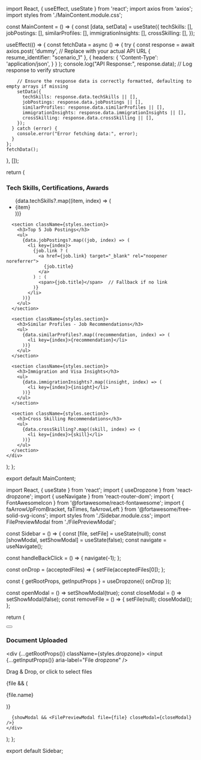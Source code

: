 import React, { useEffect, useState } from 'react';
import axios from 'axios';
import styles from './MainContent.module.css';

const MainContent = () => {
  const [data, setData] = useState({
    techSkills: [],
    jobPostings: [],
    similarProfiles: [],
    immigrationInsights: [],
    crossSkilling: [],
  });

  useEffect(() => {
    const fetchData = async () => {
      try {
        const response = await axios.post(
          'dummy',  // Replace with your actual API URL
          { resume_identifier: "scenario_1" },
          {
            headers: {
              'Content-Type': 'application/json',
            }
          }
        );
        console.log("API Response:", response.data); // Log response to verify structure

        // Ensure the response data is correctly formatted, defaulting to empty arrays if missing
        setData({
          techSkills: response.data.techSkills || [],
          jobPostings: response.data.jobPostings || [],
          similarProfiles: response.data.similarProfiles || [],
          immigrationInsights: response.data.immigrationInsights || [],
          crossSkilling: response.data.crossSkilling || [],
        });
      } catch (error) {
        console.error("Error fetching data:", error);
      }
    };
    fetchData();
  }, []);

  return (
    <div className={styles.mainContent}>
      <section className={styles.section}>
        <h3>Tech Skills, Certifications, Awards</h3>
        <ul>
          {data.techSkills?.map((item, index) => (
            <li key={index}>{item}</li>
          ))}
        </ul>
      </section>

      <section className={styles.section}>
        <h3>Top 5 Job Postings</h3>
        <ul>
          {data.jobPostings?.map((job, index) => (
            <li key={index}>
              {job.link ? (
                <a href={job.link} target="_blank" rel="noopener noreferrer">
                  {job.title}
                </a>
              ) : (
                <span>{job.title}</span>  // Fallback if no link
              )}
            </li>
          ))}
        </ul>
      </section>

      <section className={styles.section}>
        <h3>Similar Profiles - Job Recommendations</h3>
        <ul>
          {data.similarProfiles?.map((recommendation, index) => (
            <li key={index}>{recommendation}</li>
          ))}
        </ul>
      </section>

      <section className={styles.section}>
        <h3>Immigration and Visa Insights</h3>
        <ul>
          {data.immigrationInsights?.map((insight, index) => (
            <li key={index}>{insight}</li>
          ))}
        </ul>
      </section>

      <section className={styles.section}>
        <h3>Cross Skilling Recommendations</h3>
        <ul>
          {data.crossSkilling?.map((skill, index) => (
            <li key={index}>{skill}</li>
          ))}
        </ul>
      </section>
    </div>
  );
};

export default MainContent;








import React, { useState } from 'react';
import { useDropzone } from 'react-dropzone';
import { useNavigate } from 'react-router-dom';
import { FontAwesomeIcon } from '@fortawesome/react-fontawesome';
import { faArrowUpFromBracket, faTimes, faArrowLeft } from '@fortawesome/free-solid-svg-icons';
import styles from './Sidebar.module.css';
import FilePreviewModal from './FilePreviewModal';

const Sidebar = () => {
  const [file, setFile] = useState(null);
  const [showModal, setShowModal] = useState(false);
  const navigate = useNavigate();

  const handleBackClick = () => {
    navigate(-1);
  };

  const onDrop = (acceptedFiles) => {
    setFile(acceptedFiles[0]);
  };

  const { getRootProps, getInputProps } = useDropzone({ onDrop });

  const openModal = () => setShowModal(true);
  const closeModal = () => setShowModal(false);
  const removeFile = () => {
    setFile(null);
    closeModal();
  };

  return (
    <div className={styles.sidebar}>
      <button className={styles.backButton} onClick={handleBackClick} aria-label="Go back">
        <FontAwesomeIcon icon={faArrowLeft} />
      </button>
      <h3 className={styles.sidebarHeader}>Document Uploaded</h3>
      <div {...getRootProps()} className={styles.dropzone}>
        <input {...getInputProps()} aria-label="File dropzone" />
        <p>Drag & Drop, or click to select files</p>
        <FontAwesomeIcon icon={faArrowUpFromBracket} className={styles.uploadIcon} aria-label="Upload icon" />
      </div>
      {file && (
        <div className={styles.fileContainer}>
          <p className={styles.fileName} onClick={openModal} role="button" tabIndex="0">
            {file.name}
          </p>
          <FontAwesomeIcon
            icon={faTimes}
            className={styles.removeIcon}
            onClick={removeFile}
            aria-label="Remove file"
          />
        </div>
      )}

      {showModal && <FilePreviewModal file={file} closeModal={closeModal} />}
    </div>
  );
};

export default Sidebar;
